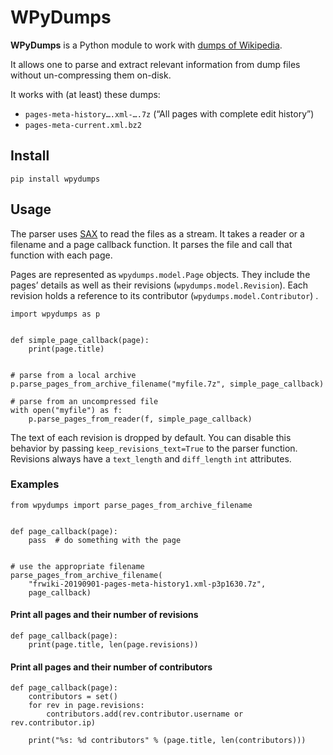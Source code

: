 # WPyDumps

**WPyDumps** is a Python module to work with [dumps of Wikipedia][dumps].

It allows one to parse and extract relevant information from dump files without un-compressing them on-disk.

It works with (at least) these dumps:

- `pages-meta-history….xml-….7z` (“All pages with complete edit history”)
- `pages-meta-current.xml.bz2`

[dumps]: https://dumps.wikimedia.org

## Install

    pip install wpydumps

## Usage

The parser uses [SAX][] to read the files as a stream. It takes a reader or a filename and a page callback function. It
parses the file and call that function with each page.

Pages are represented as `wpydumps.model.Page` objects. They include the pages’ details as well as their
revisions (`wpydumps.model.Revision`). Each revision holds a reference to its contributor (`wpydumps.model.Contributor`)
.

```python3
import wpydumps as p


def simple_page_callback(page):
    print(page.title)


# parse from a local archive
p.parse_pages_from_archive_filename("myfile.7z", simple_page_callback)

# parse from an uncompressed file
with open("myfile") as f:
    p.parse_pages_from_reader(f, simple_page_callback)
```

The text of each revision is dropped by default. You can disable this behavior by passing `keep_revisions_text=True` to
the parser function. Revisions always have a `text_length` and `diff_length` `int` attributes.

[SAX]: https://docs.python.org/3.6/library/xml.sax.html

### Examples

```python3
from wpydumps import parse_pages_from_archive_filename


def page_callback(page):
    pass  # do something with the page


# use the appropriate filename
parse_pages_from_archive_filename(
    "frwiki-20190901-pages-meta-history1.xml-p3p1630.7z",
    page_callback)
```

#### Print all pages and their number of revisions

```python3
def page_callback(page):
    print(page.title, len(page.revisions))
```

#### Print all pages and their number of contributors

```python3
def page_callback(page):
    contributors = set()
    for rev in page.revisions:
        contributors.add(rev.contributor.username or rev.contributor.ip)

    print("%s: %d contributors" % (page.title, len(contributors)))
```
